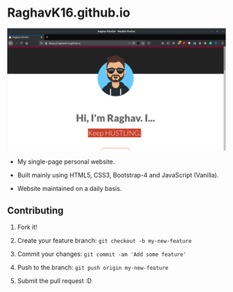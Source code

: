 # RaghavK16.github.io

![RaghavK16](https://github.com/raghavk16/raghavk16.github.io/blob/master/website1.png?raw=true)

* My single-page personal website.

* Built mainly using HTML5, CSS3, Bootstrap-4 and JavaScript (Vanilla).

* Website maintained on a daily basis.

## Contributing

1. Fork it!

2. Create your feature branch: 
`git checkout -b my-new-feature`

3. Commit your changes: 
`git commit -am 'Add some feature'`

4. Push to the branch: 
`git push origin my-new-feature`

5. Submit the pull request :D

